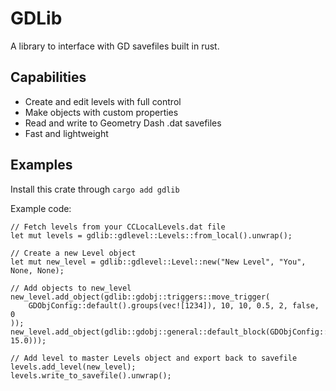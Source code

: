 # GDLib
A library to interface with GD savefiles built in rust.
 
## Capabilities
* Create and edit levels with full control
* Make objects with custom properties
* Read and write to Geometry Dash .dat savefiles
* Fast and lightweight

## Examples
Install this crate through `cargo add gdlib`

Example code:
```
// Fetch levels from your CCLocalLevels.dat file
let mut levels = gdlib::gdlevel::Levels::from_local().unwrap();

// Create a new Level object
let mut new_level = gdlib::gdlevel::Level::new("New Level", "You", None, None);

// Add objects to new_level
new_level.add_object(gdlib::gdobj::triggers::move_trigger(
    GDObjConfig::default().groups(vec![1234]), 10, 10, 0.5, 2, false, 0
));
new_level.add_object(gdlib::gdobj::general::default_block(GDObjConfig::default().pos(15.0, 15.0)));

// Add level to master Levels object and export back to savefile
levels.add_level(new_level);
levels.write_to_savefile().unwrap();
```